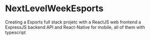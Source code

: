 # NextLevelWeekEsports
 
Creating a Esports full stack projetc with a ReactJS web frontend a ExpressJS backend API and React-Native for mobile, all of them with typescript 
